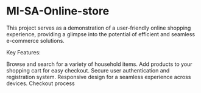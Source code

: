 ﻿# MI-SA-Online-store
This project serves as a demonstration of a user-friendly online shopping experience, providing a glimpse into the potential of efficient and seamless e-commerce solutions.

Key Features:

Browse and search for a variety of household items.
Add products to your shopping cart for easy checkout.
Secure user authentication and registration system.
Responsive design for a seamless experience across devices.
Checkout process 
